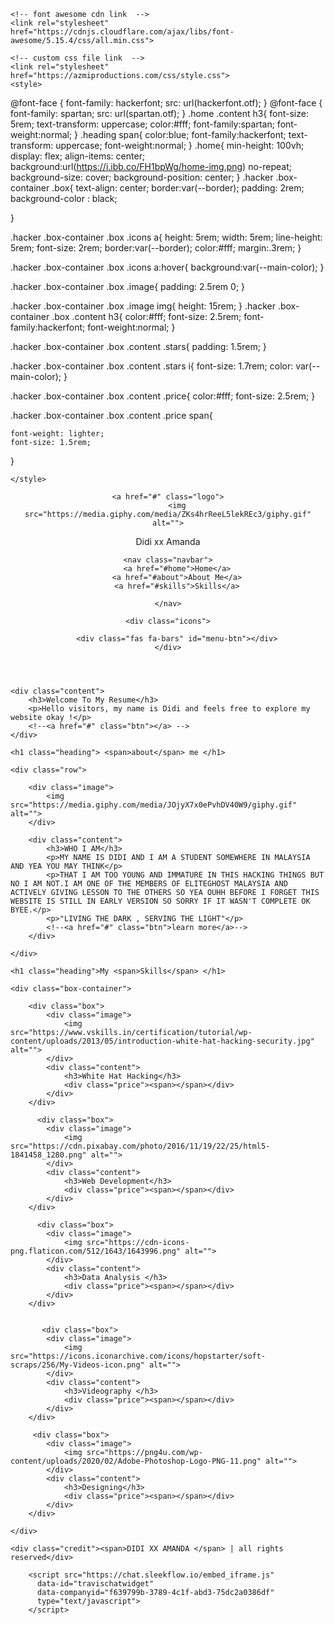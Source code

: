 
<!DOCTYPE html>
<html lang="en">
<head>
    <meta charset="UTF-8">
    <meta http-equiv="X-UA-Compatible" content="IE=edge">
    <meta name="viewport" content="width=device-width, initial-scale=1.0">
     <link rel="SHORTCUT ICON" href="https://i.ibb.co/Bwc2hbT/latest-logo-no-background.png" type="image/x-icon"/>
    <title>Didi xx Amanda</title>
<meta property="og:type" content="website">
<meta property="og:title" content="Didi xx Amanda">
<meta property="og:description" content="Welcome to my resume">
<meta property="og:image" content="https://s1.favim.com/orig/151117/adorable-cute-gif-kawaii-Favim.com-3587501.gif">
<meta property="og:site_name" content="sincerely didi" />
    <script src="rokiah.js"></script>

    <!-- font awesome cdn link  -->
    <link rel="stylesheet" href="https://cdnjs.cloudflare.com/ajax/libs/font-awesome/5.15.4/css/all.min.css">

    <!-- custom css file link  -->
    <link rel="stylesheet" href="https://azmiproductions.com/css/style.css">
    <style>
 @font-face {
  font-family: hackerfont;
  src: url(hackerfont.otf);
} 
@font-face {
  font-family: spartan;
  src: url(spartan.otf);
} 
.home .content h3{
    font-size: 5rem;
    text-transform: uppercase;
    color:#fff;
    font-family:spartan;
    font-weight:normal;
}
.heading span{
    color:blue;
    font-family:hackerfont;
    text-transform: uppercase;
     font-weight:normal;
}
.home{
    min-height: 100vh;
    display: flex;
    align-items: center;
    background:url(https://i.ibb.co/FH1bpWg/home-img.png) no-repeat;
    background-size: cover;
    background-position: center;
}
    .hacker .box-container .box{
    text-align: center;
    border:var(--border);
    padding: 2rem;
    background-color : black;
    
}

.hacker .box-container .box .icons a{
    height: 5rem;
    width: 5rem;
    line-height: 5rem;
    font-size: 2rem;
    border:var(--border);
    color:#fff;
    margin:.3rem;
}

.hacker .box-container .box .icons a:hover{
    background:var(--main-color);
}

.hacker .box-container .box .image{
    padding: 2.5rem 0;
}

.hacker .box-container .box .image img{
    height: 15rem;
}
.hacker .box-container .box .content h3{
    color:#fff;
    font-size: 2.5rem;
    font-family:hackerfont;
    font-weight:normal;
}

.hacker .box-container .box .content .stars{
    padding: 1.5rem;
}

.hacker .box-container .box .content .stars i{
    font-size: 1.7rem;
    color: var(--main-color);
}

.hacker .box-container .box .content .price{
    color:#fff;
    font-size: 2.5rem;
}

.hacker .box-container .box .content .price span{
    
    font-weight: lighter;
    font-size: 1.5rem;
}

    </style>
<script language="JavaScript">
 
function tb5_makeArray(n){
 this.length = n;
 return this.length;
}
 
tb5_messages = new tb5_makeArray(7);
tb5_messages[0] = "DIDI XX AMANDA";
tb5_messages[1] = "Welcome to my resume";
tb5_messages[2] = "Thank you for your support";
tb5_messages[3] = "thank you for your visit too";
tb5_messages[4] = "Still in beta version";
tb5_messages[5] = "hi im didi";
tb5_messages[6] = "holla";
tb5_rptType = 'infinite';
tb5_rptNbr = 20;
tb5_speed = 30;
tb5_delay = 2000;
var tb5_counter=2;
var tb5_currMsg=0;
var tb5_stsmsg="";
function tb5_shuffle(arr){
var k;
for (i=0; i<arr.length; i++){
 k = Math.round(Math.random() * (arr.length - i - 1)) + i;
 temp = arr[i];arr[i]=arr[k];arr[k]=temp;
}
return arr;
}
tb5_arr = new tb5_makeArray(tb5_messages[tb5_currMsg].length);
tb5_sts = new tb5_makeArray(tb5_messages[tb5_currMsg].length);
for (var i=0; i<tb5_messages[tb5_currMsg].length; i++){
 tb5_arr[i] = i;
 tb5_sts[i] = "_";
}
tb5_arr = tb5_shuffle(tb5_arr);
function tb5_init(n){
var k;
if (n == tb5_arr.length){
 if (tb5_currMsg == tb5_messages.length-1){
 if ((tb5_rptType == 'finite') && (tb5_counter==tb5_rptNbr)){
 clearTimeout(tb5_timerID);
 return;
 }
 tb5_counter++;
 tb5_currMsg=0;
 }
 else{
 tb5_currMsg++;
 }
 n=0;
 tb5_arr = new tb5_makeArray(tb5_messages[tb5_currMsg].length);
 tb5_sts = new tb5_makeArray(tb5_messages[tb5_currMsg].length);
 for (var i=0; i<tb5_messages[tb5_currMsg].length; i++){
 tb5_arr[i] = i;
 tb5_sts[i] = "_";
 }
 tb5_arr = tb5_shuffle(tb5_arr);
 tb5_sp=tb5_delay;
}
else{
 tb5_sp=tb5_speed;
 k = tb5_arr[n];
 tb5_sts[k] = tb5_messages[tb5_currMsg].charAt(k);
 tb5_stsmsg = "";
 for (var i=0; i<tb5_sts.length; i++)
 tb5_stsmsg += tb5_sts[i];
 document.title = tb5_stsmsg;
 n++;
 }
 tb5_timerID = setTimeout("tb5_init("+n+")", tb5_sp);
}
function tb5_randomizetitle(){
 tb5_init(0);
}
tb5_randomizetitle();
 
</script>
<script language="javascript">
var text='ANARCHIST ALLIES';
var delay=5;
var Xoff=0;
var Yoff=-30;
var txtw=10;
var beghtml='<font face="Agency FB" color="#FFFFFF" style="" size="4em"><b>';
var endhtml='</b></font>';
ns4 = (navigator.appName.indexOf("Netscape")>=0 && document.layers)? true: false;
ie4 = (document.all && !document.getElementById)? true : false;
ie5 = (document.all && document.getElementById)? true : false;
ns6 = (document.getElementById && navigator.appName.indexOf("Netscape")>=0 )? true: false;
var txtA=new Array();
text=text.split(');
var x1=0;
var y1=-50;
var t=';
for(i=1;i<=text.length;i++){
t+=(ns4)? '<layer left="0" top="-100" width="'+txtw+'" name="txt'+i+'" height="1">' : '<div id="txt'+i+'" style="position:absolute; top:-100px; left:0px; height:1px; width:'+txtw+'; visibility:visible;">';
t+=beghtml+text[i-1]+endhtml;
t+=(ns4)? '</layer>' : '</div>';
}
document.write(t);
function moveid(id,x,y){
if(ns4)id.moveTo(x,y);
else{
id.style.left=x+'px';
id.style.top=y+'px';
}}
function animate(evt){
x1=Xoff+((ie4||ie5)?event.clientX+document.body.scrollLeft:evt.pageX);
y1=Yoff+((ie4||ie5)?event.clientY+document.body.scrollTop:evt.pageY);
}
function getidleft(id){
if(ns4)return id.left;
else return parseInt(id.style.left);
}
function getidtop(id){
if(ns4)return id.top;
else return parseInt(id.style.top);
}
function getwindowwidth(){
if(ie4||ie5)return document.body.clientWidth+document.body.scrollLeft;
else return window.innerWidth+pageXOffset;
}
function movetxts(){
for(i=text.length;i>1;i=i-1){
if(getidleft(txtA[i-1])+txtw*2>=getwindowwidth()){
moveid(txtA[i-1],0,-100);
moveid(txtA[i],0,-100);
}else moveid(txtA[i], getidleft(txtA[i-1])+txtw, getidtop(txtA[i-1]));
}
moveid(txtA[1],x1,y1);
}
window.onload=function(){
for(i=1;i<=text.length;i++)txtA[i]=(ns4)?document.layers['txt'+i]:(ie4)?document.all['txt'+i]:document.getElementById('txt'+i);
if(ns4)document.captureEvents(Event.MOUSEMOVE);
document.onmousemove=animate;
setInterval('movetxts()',delay);
}
</script>
</head>
<body onclick="playAudio();" class="">
<audio id="sec" idm_id="823202817">
<source src="https://l.top4top.io/m_2396b4ytr1.mp3" type="audio/mpeg"></audio> <div class="memeck" loop=infinite>
<script>  var x = document.getElementById("sec");  function playAudio() {  x.play();  }    function myFunction() {    var element = document.body; element.classList.toggle("dark-mode"); } function changeImage() { if (document.getElementById("imgClickAndChange").src == "body") { document.getElementById("imgClickAndChange").src = "body"; } else { document.getElementById("imgClickAndChange").src = "body"; } }
     </script>
<body oncontextmenu='return false;' onkeydown='return false;' onmousedown='return false;'>
<SCRIPT LANGUAGE="JavaScript">  
<!-- Disable  
function disableselect(e){  
return false  
}  

function reEnable(){  
return true  
}  

//if IE4+  
document.onselectstart=new Function ("return false")  
document.oncontextmenu=new Function ("return false")  
//if NS6  
if (window.sidebar){  
document.onmousedown=disableselect  
document.onclick=reEnable  
}  
//-->  
</script>
    
<!-- header section starts  -->

<header class="header">

    <a href="#" class="logo">
        <img src="https://media.giphy.com/media/ZKs4hrReeL5lekREc3/giphy.gif" alt="">
<div class="credit"><span>    Didi xx  </span> Amanda</div>
    </a>

    <nav class="navbar">
        <a href="#home">Home</a>
        <a href="#about">About Me</a>
        <a href="#skills">Skills</a>
    
    </nav>

    <div class="icons">
  
        <div class="fas fa-bars" id="menu-btn"></div>
    </div>

  

   
</header>

<!-- header section ends -->

<!-- home section starts  -->

<section class="home" id="home">

    <div class="content">
        <h3>Welcome To My Resume</h3>
        <p>Hello visitors, my name is Didi and feels free to explore my website okay !</p>
        <!--<a href="#" class="btn"></a> -->
    </div>

</section>

<!-- home section ends -->

<!-- about section starts  -->

<section class="about" id="about">

    <h1 class="heading"> <span>about</span> me </h1>

    <div class="row">

        <div class="image">
            <img src="https://media.giphy.com/media/JOjyX7x0ePvhDV40W9/giphy.gif" alt="">
        </div>

        <div class="content">
            <h3>WHO I AM</h3>
            <p>MY NAME IS DIDI AND I AM A STUDENT SOMEWHERE IN MALAYSIA AND YEA YOU MAY THINK</p>
            <p>THAT I AM TOO YOUNG AND IMMATURE IN THIS HACKING THINGS BUT NO I AM NOT.I AM ONE OF THE MEMBERS OF ELITEGHOST MALAYSIA AND ACTIVELY GIVING LESSON TO THE OTHERS SO YEA OUHH BEFORE I FORGET THIS WEBSITE IS STILL IN EARLY VERSION SO SORRY IF IT WASN'T COMPLETE OK BYEE.</p>
            <p>"LIVING THE DARK , SERVING THE LIGHT"</p>
            <!--<a href="#" class="btn">learn more</a>-->
        </div>

    </div>

</section>

<!-- about section ends -->

<!-- menu section starts  -->



<!-- menu section ends -->

<section class="products" id="skills">

    <h1 class="heading">My <span>Skills</span> </h1>

    <div class="box-container">

        <div class="box">
            <div class="image">
                <img src="https://www.vskills.in/certification/tutorial/wp-content/uploads/2013/05/introduction-white-hat-hacking-security.jpg" alt="">
            </div>
            <div class="content">
                <h3>White Hat Hacking</h3>
                <div class="price"><span></span></div>
            </div>
        </div>

          <div class="box">
            <div class="image">
                <img src="https://cdn.pixabay.com/photo/2016/11/19/22/25/html5-1841458_1280.png" alt="">
            </div>
            <div class="content">
                <h3>Web Development</h3>
                <div class="price"><span></span></div>
            </div>
        </div>

          <div class="box">
            <div class="image">
                <img src="https://cdn-icons-png.flaticon.com/512/1643/1643996.png" alt="">
            </div>
            <div class="content">
                <h3>Data Analysis </h3>
                <div class="price"><span></span></div>
            </div>
        </div>
        
          
           <div class="box">
            <div class="image">
                <img src="https://icons.iconarchive.com/icons/hopstarter/soft-scraps/256/My-Videos-icon.png" alt="">
            </div>
            <div class="content">
                <h3>Videography </h3>
                <div class="price"><span></span></div>
            </div>
        </div>
        
         <div class="box">
            <div class="image">
                <img src="https://png4u.com/wp-content/uploads/2020/02/Adobe-Photoshop-Logo-PNG-11.png" alt="">
            </div>
            <div class="content">
                <h3>Designing</h3>
                <div class="price"><span></span></div>
            </div>
        </div>
        
    </div>

</section>

<!-- review section starts  -->


<!-- review section ends -->

<!-- contact section starts  -->



<!-- contact section ends -->



<!-- footer section starts  -->

<section class="footer">



    

    <div class="credit"><span>DIDI XX AMANDA </span> | all rights reserved</div>

</section>

<!-- footer section ends -->

















      
<!-- custom js file link  -->
<script src="js/script.js"></script>
<!-- Start of SleekFlow Embed Code -->
        <script src="https://chat.sleekflow.io/embed_iframe.js" 
          data-id="travischatwidget"
          data-companyid="f639799b-3789-4c1f-abd3-75dc2a0386df"
          type="text/javascript">
        </script>
<!-- End of SleekFlow Embed Code -->
      
</body>
</html>
